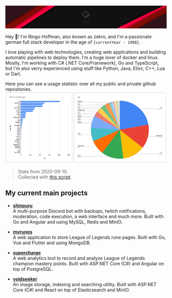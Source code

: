 ![](media/banner.png)

Hey 👋! I'm Ringo Hoffman, also known as zekro, and I'm a passionate german full stack developer in the age of `{currentYear - 1998}`.

I love playing with web technologies, creating web applications and building automatic pipelines to deploy them. I'm a huge lover of docker and linux. Mostly, I'm working with C# (.NET Core/Framework), Go and TypeScript, but I'm also verry experienced using stuff like Python, Java, Elixir, C++, Lua or Dart.

Here you can see a usage statistic over all my public and private github repositories.  
![](media/langstats.png)  
> Stats from 2020-09-10.  
> Collected with [this script](https://github.com/zekroTJA/gitlangstats).

## My current main projects

- [**shinpuru**](https://github.com/zekroTJA/shinpuru)  
  A multi-purpose Discord bot with backups, twitch notifications, moderation, code execution, a web interface and much more. Built with Go and Angular and using MySQL, Redis and MinIO.

- [**myrunes**](https://github.com/myrunes)  
  A web application to store League of Legends rune pages. Built with Go, Vue and Flutter and using MongoDB.

- [**supercharge**](https://github.com/zekroTJA/supercharge)  
  A web analytics tool to record and analyze League of Legends champion mastery points. Built with ASP.NET Core (C#) and Angular on top of PostgreSQL.

- [**voidseeker**](https://github.com/zekroTJA/voidseeker)  
  An image storage, indexing and searching utility. Built with ASP.NET Core (C#) and React on top of Elasticsearch and MinIO.